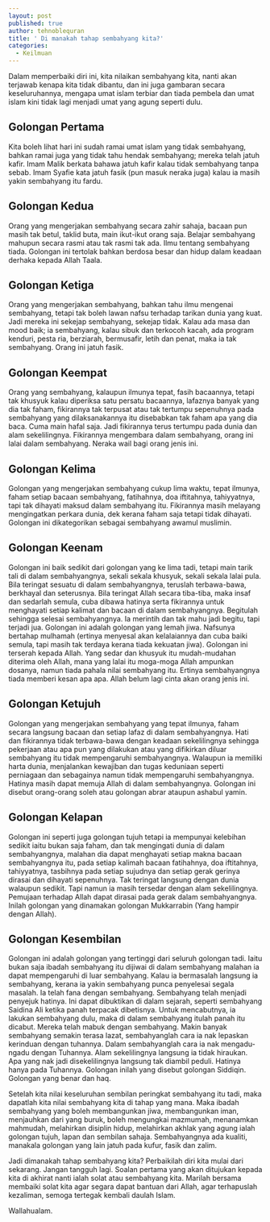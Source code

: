 ```yaml
---
layout: post
published: true
author: tehnoblequran
title: ' Di manakah tahap sembahyang kita?'
categories:
  - Keilmuan
---
```

Dalam memperbaiki diri ini, kita nilaikan sembahyang kita, nanti akan terjawab kenapa kita tidak dibantu, dan ini juga gambaran secara keseluruhannya, mengapa umat islam terbiar dan tiada pembela dan umat islam kini tidak lagi menjadi umat yang agung seperti dulu.

## Golongan Pertama

Kita boleh lihat hari ini sudah ramai umat islam yang tidak sembahyang, bahkan ramai juga yang tidak tahu hendak sembahyang; mereka telah jatuh kafir. Imam Malik berkata bahawa jatuh kafir kalau tidak sembahyang tanpa sebab. Imam Syafie kata jatuh fasik (pun masuk neraka juga) kalau ia masih yakin sembahyang itu fardu.

## Golongan Kedua

Orang yang mengerjakan sembahyang secara zahir sahaja, bacaan pun masih tak betul, taklid buta, main ikut-ikut orang saja. Belajar sembahyang mahupun secara rasmi atau tak rasmi tak ada. Ilmu tentang sembahyang tiada. Golongan ini tertolak bahkan berdosa besar dan hidup dalam keadaan derhaka kepada Allah Taala.

## Golongan Ketiga

Orang yang mengerjakan sembahyang, bahkan tahu ilmu mengenai sembahyang, tetapi tak boleh lawan nafsu terhadap tarikan dunia yang kuat. Jadi mereka ini sekejap sembahyang, sekejap tidak. Kalau ada masa dan mood baik; ia sembahyang, kalau sibuk dan terkocoh kacah, ada program kenduri, pesta ria, berziarah, bermusafir, letih dan penat, maka ia tak sembahyang. Orang ini jatuh fasik.

## Golongan Keempat

Orang yang sembahyang, kalaupun ilmunya tepat, fasih bacaannya, tetapi tak khusyuk kalau diperiksa satu persatu bacaannya, lafaznya banyak yang dia tak faham, fikirannya tak terpusat atau tak tertumpu sepenuhnya pada sembahyang yang dilaksanakannya itu disebabkan tak faham apa yang dia baca. Cuma main hafal saja. Jadi fikirannya terus tertumpu pada dunia dan alam sekelilingnya. Fikirannya mengembara dalam sembahyang, orang ini lalai dalam sembahyang. Neraka wail bagi orang jenis ini.

## Golongan Kelima

Golongan yang mengerjakan sembahyang cukup lima waktu, tepat ilmunya, faham setiap bacaan sembahyang, fatihahnya, doa iftitahnya, tahiyyatnya, tapi tak dihayati maksud dalam sembahyang itu. Fikirannya masih melayang mengingatkan perkara dunia, dek kerana faham saja tetapi tidak dihayati. Golongan ini dikategorikan sebagai sembahyang awamul muslimin.

## Golongan Keenam

Golongan ini baik sedikit dari golongan yang ke lima tadi, tetapi main tarik tali di dalam sembahyangnya, sekali sekala khusyuk, sekali sekala lalai pula. Bila teringat sesuatu di dalam sembahyangnya, teruslah terbawa-bawa, berkhayal dan seterusnya. Bila teringat Allah secara tiba-tiba, maka insaf dan sedarlah semula, cuba dibawa hatinya serta fikirannya untuk menghayati setiap kalimat dan bacaan di dalam sembahyangnya. Begitulah sehingga selesai sembahyangnya. Ia merintih dan tak mahu jadi begitu, tapi terjadi jua. Golongan ini adalah golongan yang lemah jiwa. Nafsunya bertahap mulhamah (ertinya menyesal akan kelalaiannya dan cuba baiki semula, tapi masih tak terdaya kerana tiada kekuatan jiwa). Golongan ini terserah kepada Allah. Yang sedar dan khusyuk itu mudah-mudahan diterima oleh Allah, mana yang lalai itu moga-moga Allah ampunkan dosanya, namun tiada pahala nilai sembahyang itu. Ertinya sembahyangnya tiada memberi kesan apa apa. Allah belum lagi cinta akan orang jenis ini.

## Golongan Ketujuh

Golongan yang mengerjakan sembahyang yang tepat ilmunya, faham secara langsung bacaan dan setiap lafaz di dalam sembahyangnya. Hati dan fikirannya tidak terbawa-bawa dengan keadaan sekelilingnya sehingga pekerjaan atau apa pun yang dilakukan atau yang difikirkan diluar sembahyang itu tidak mempengaruhi sembahyangnya. Walaupun ia memiliki harta dunia, menjalankan kewajiban dan tugas keduniaan seperti perniagaan dan sebagainya namun tidak mempengaruhi sembahyangnya. Hatinya masih dapat memuja Allah di dalam sembahyangnya. Golongan ini disebut orang-orang soleh atau golongan abrar ataupun ashabul yamin.

## Golongan Kelapan

Golongan ini seperti juga golongan tujuh tetapi ia mempunyai kelebihan sedikit iaitu bukan saja faham, dan tak mengingati dunia di dalam sembahyangnya, malahan dia dapat menghayati setiap makna bacaan sembahyangnya itu, pada setiap kalimah bacaan fatihahnya, doa iftitahnya, tahiyyatnya, tasbihnya pada setiap sujudnya dan setiap gerak gerinya dirasai dan dihayati sepenuhnya. Tak teringat langsung dengan dunia walaupun sedikit. Tapi namun ia masih tersedar dengan alam sekelilingnya. Pemujaan terhadap Allah dapat dirasai pada gerak dalam sembahyangnya. Inilah golongan yang dinamakan golongan Mukkarrabin (Yang hampir dengan Allah).

## Golongan Kesembilan

Golongan ini adalah golongan yang tertinggi dari seluruh golongan tadi. Iaitu bukan saja ibadah sembahyang itu dijiwai di dalam sembahyang malahan ia dapat mempengaruhi di luar sembahyang. Kalau ia bermasalah langsung ia sembahyang, kerana ia yakin sembahyang punca penyelesai segala masalah. Ia telah fana dengan sembahyang. Sembahyang telah menjadi penyejuk hatinya. Ini dapat dibuktikan di dalam sejarah, seperti sembahyang Saidina Ali ketika panah terpacak dibetisnya. Untuk mencabutnya, ia lakukan sembahyang dulu, maka di dalam sembahyang itulah panah itu dicabut. Mereka telah mabuk dengan sembahyang. Makin banyak sembahyang semakin terasa lazat, sembahyanglah cara ia nak lepaskan kerinduan dengan tuhannya. Dalam sembahyanglah cara ia nak mengadu-ngadu dengan Tuhannya. Alam sekelilingnya langsung ia tidak hiraukan. Apa yang nak jadi disekelilingnya langsung tak diambil peduli. Hatinya hanya pada Tuhannya. Golongan inilah yang disebut golongan Siddiqin. Golongan yang benar dan haq.

Setelah kita nilai keseluruhan sembilan peringkat sembahyang itu tadi, maka dapatlah kita nilai sembahyang kita di tahap yang mana. Maka ibadah sembahyang yang boleh membangunkan jiwa, membangunkan iman, menjauhkan dari yang buruk, boleh mengungkai mazmumah, menanamkan mahmudah, melahirkan disiplin hidup, melahirkan akhlak yang agung ialah golongan tujuh, lapan dan sembilan sahaja. Sembahyangnya ada kualiti, manakala golongan yang lain jatuh pada kufur, fasik dan zalim.

Jadi dimanakah tahap sembahyang kita? Perbaikilah diri kita mulai dari sekarang. Jangan tangguh lagi. Soalan pertama yang akan ditujukan kepada kita di akhirat nanti ialah solat atau sembahyang kita. Marilah bersama membaiki solat kita agar segara dapat bantuan dari Allah, agar terhapuslah kezaliman, semoga tertegak kembali daulah Islam.

Wallahualam.